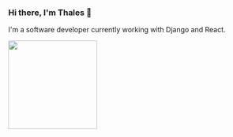### Hi there, I'm Thales 👋

I'm a software developer currently working with Django and React.

<div>
  <a href="https://github.com/thalescr">
  <img height="180em" src="https://github-readme-stats.vercel.app/api/top-langs/?username=thalescr&layout=compact&theme=midnight-purple"/>
</div>
 
